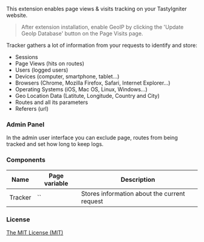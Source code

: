 This extension enables page views & visits tracking on your TastyIgniter website.

> After extension installation, enable GeoIP by clicking the 'Update GeoIp Database' button on the Page Visits page.

Tracker gathers a lot of information from your requests to identify and store:

- Sessions
- Page Views (hits on routes)
- Users (logged users)
- Devices (computer, smartphone, tablet...)
- Browsers (Chrome, Mozilla Firefox, Safari, Internet Explorer...)
- Operating Systems (iOS, Mac OS, Linux, Windows...)
- Geo Location Data (Latitute, Longitude, Country and City)
- Routes and all its parameters
- Referers (url)

### Admin Panel

In the admin user interface you can exclude page, routes from being tracked and set how long to keep logs. 

### Components
| Name     | Page variable                  | Description                                      |
| -------- | ------------------------------ | ------------------------------------------------ |
| Tracker  | ``  | Stores information about the current request |

### License
[The MIT License (MIT)](https://tastyigniter.com/licence/)